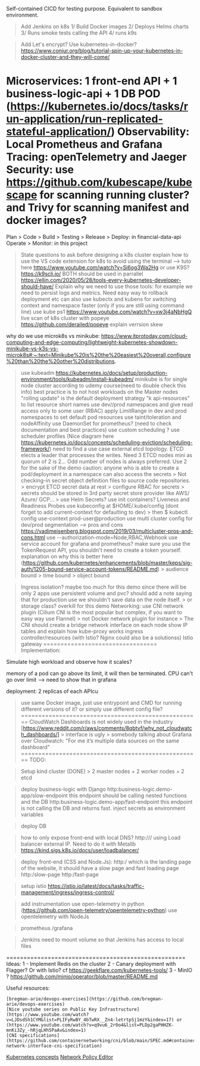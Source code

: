 <!-- markdownlint-disable-->

Self-contained CICD for testing purpose. Equivalent to sandbox environment.
   > Add Jenkins on k8s
      1/ Build Docker images
      2/ Deploys Helms charts
      3/ Runs smoke tests calling the API
      4/ runs k9s

> Add Let's encrypt?
> Use kubernetes-in-docker? https://www.conjur.org/blog/tutorial-spin-up-your-kubernetes-in-docker-cluster-and-they-will-come/

Microservices: 1 front-end API + 1 business-logic-api + 1 DB POD (https://kubernetes.io/docs/tasks/run-application/run-replicated-stateful-application/)
Observability: Local Prometheus and Grafana
Tracing: openTelemetry and Jaeger
Security: use https://github.com/kubescape/kubescape for scanning running cluster? and Trivy for scanning manifest and docker images?
===============================

Plan > Code > Build > Testing > Release > Deploy: in financial-data-api
Operate > Monitor: in this project

> State questions to ask before designing a k8s cluster
> explain how to use the VS code extension for k8s to avoid using the terminal --> tuto here https://www.youtube.com/watch?v=Si6og3Wa2Hg
> or use K9S? https://k9scli.io/  BOTH should be used in parrallel https://ellin.com/2020/05/28/tools-every-kubernetes-developer-should-have/
> Explain why we need to use those tools: for example we need to persist logs and metrics. Need easy way to rollback deployment etc
> can also use kubectx and kubens for switching context and namespace faster (only if you are still using command line)
> use kube ps1 https://www.youtube.com/watch?v=xw3j4aNbHgQ
> live scan of k8s cluster with popeye  https://github.com/derailed/popeye
> explain verrsion skew

why do we use microk8s vs minikube: https://www.itprotoday.com/cloud-computing-and-edge-computing/lightweight-kubernetes-showdown-minikube-vs-k3s-vs-microk8s#:~:text=Minikube%20is%20the%20easiest%20overall,configure%20than%20the%20other%20distributions.
> use kubeadm https://kubernetes.io/docs/setup/production-environment/tools/kubeadm/install-kubeadm/
> minikube is for single node cluster according to udemy course(need to double check this info)
> best practice is to not host workloads on the Master nodes
> "rolling update" is the default deployment strategy
> "k api-resources" to list resource short names
> use dev//prod namespaces and give read access only to some user (RBAC)
> apply LimitRange in dev and prod namespaces to set default pod resources
> use taint/toleration and nodeAffinity
> use DaemonSet for prometheus? (need to check documentation and best practices)
> use custom scheduling ? use scheduler profiles (Nice diagram here https://kubernetes.io/docs/concepts/scheduling-eviction/scheduling-framework/) need to find a use case
> external etcd topology. ETCD elects a leader that processes the writes. Need 3 ETCD nodes mini as quorum of 2 is 2... Odd number of nodes is always preferred. Use 2 for the sake of the demo
> caution: anyone who is able to create a pod/deployment in a namespace can also access the secrets
    > Not checking-in secret object definition files to source code repositories.
    > encrypt ETCD secret data at rest
    > configure RBAC for secrets
    > secrets should be stored in 3rd party secret store provider like AWS/ Azure/ GCP...
    > use Helm Secrets?
 > use init containers?
 > Liveness and Readiness Probes
 > use kubeconfig at $HOME/.kube/config  (dont forget to add current-context for defaulting to dev)
    > then $ kubectl config use-context prod-user@production
 > use multi cluster config for dev/prod segmentation  --> pros and cons https://vadimeisenberg.blogspot.com/2019/03/multicluster-pros-and-cons.html
 > use --authorization-mode=Node,RBAC,Webhook
 > use service account for grafana and prometheus? make sure you use the TokenRequest API, you shouldn't need to create a token yourself. explanation on why this is better here (https://github.com/kubernetes/enhancements/blob/master/keps/sig-auth/1205-bound-service-account-tokens/README.md)
    > audience bound
    > time bound
    > object bound
 
 > Ingress isolation? maybe too much for this demo since there will be only 2 apps
 > use persistent volume and pvc? should add a note saying that for production use we shouldn't save data on the node itself.
    > or storage class? overkill for this demo
 > Networking: use CNI network plugin (Cilium CNI is the most popular but complex, if you want to easy way use Flannel)
    > not Docker network plugin for instance
    > The CNI should create a bridge network interface on each node
 > show IP tables and explain how kube-proxy works
 > ingress controller/resources (with Istio? Nginx could also be a solutionss)
 > Istio gateway
=================================
Implementation:

Simulate high workload and observe how it scales?

memory of a pod can go above its limit, it will then be terminated. CPU can't go over limit --> need to show that in grafana

deployment: 2 replicas of each APIcu
> use same Docker image, just use entrypoint and CMD for running different versions of it? or simply use different config file?
====================================================
> CloudWatch Dashboards is not widely used in the industry [https://www.reddit.com/r/aws/comments/8qbtvf/why_not_cloudwatch_dashboards/]
	> interface is ugly
	> somebody talking about Grafana over Cloudwatch: "For me it’s multiple data sources on the same dashboard"
====================================================
TODO:

> Setup kind cluster (DONE)
      > 2 master nodes + 2 worker nodes + 2 etcd

> deploy business-logic with Django
   > http:business-logic.demo-app/slow-endpoint  this endpoint should be calling nested functions and the DB
   > http:business-logic.demo-app/fast-endpoint this endpoint is not calling the DB and returns fast.
   > inject secrets as environment variables

> deploy DB

> how to only expose front-end with local DNS?
   > http://<some IP>/
   > using Load balancer external IP. Need to do it with Metallb https://kind.sigs.k8s.io/docs/user/loadbalancer/

> deploy front-end (CSS and Node.Js):
   > http:<some IP>/  which is the landing page of the website, it should have a slow page and fast loading page
   > http:<some IP>/slow-page
   > http:<some IP>/fast-page

> setup istio
   > https://istio.io/latest/docs/tasks/traffic-management/ingress/ingress-control/

> add instrumentation
   > use open-telemetry in python (https://github.com/open-telemetry/opentelemetry-python)
   > use opentelemetry with NodeJs

> prometheus /grafana

> Jenkins
   > need to mount volume so that Jenkins has access to local files

====================================================
Ideas:
	1 - Implement Redis on the cluster
	2 - Canary deployment with Flagger? Or with Istio? cf https://geekflare.com/kubernetes-tools/
	3 - MinIO ? https://github.com/minio/operator/blob/master/README.md

Useful resources:

	[bregman-arie/devops-exercises](https://github.com/bregman-arie/devops-exercises)
    [Nice youtube series on Public Key Infrastructure](https://www.youtube.com/watch?v=LJDsdSh1CYM&list=PLIFyRwBY_4bTwRX__Zn4-letrtpSj1mzY&index=17) or (https://www.youtube.com/watch?v=q9vu6_2r0o4&list=PLDp2gaPHHZK-mnKi3Zy_-hRjqLHh5PaAv&index=1)
    [CNI specifications](https://github.com/containernetworking/cni/blob/main/SPEC.md#container-network-interface-cni-specification)
   [Kubernetes concepts](https://kubernetes.io/docs/concepts/overview/)
   [Network Policy Editor](https://editor.cilium.io/)
